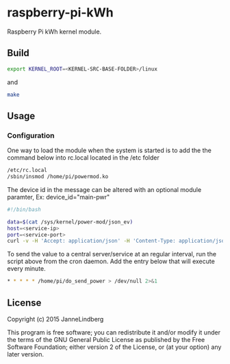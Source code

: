 # raspberry-pi-kWh
Raspberry Pi kWh kernel module.


## Build

```sh
export KERNEL_ROOT=<KERNEL-SRC-BASE-FOLDER>/linux
```
and

```sh
make
```

## Usage

### Configuration

One way to load the module when the system is started is to add the the command below into rc.local located in the /etc folder
```sh
/etc/rc.local
/sbin/insmod /home/pi/powermod.ko
```

The device id in the message can be altered with an optional module paramter, Ex: device_id="main-pwr"

```sh
#!/bin/bash

data=$(cat /sys/kernel/power-mod/json_ev)
host=<service-ip>
port=<service-port>
curl -v -H 'Accept: application/json' -H 'Content-Type: application/json' -d  @/sys/kernel/power-mod/json_ev -X POST http://${host}:${port}/data
```

To send the value to a central server/service at an regular interval, run the script above from the cron daemon.
Add the entry below that will execute every minute.
```sh
* * * * * /home/pi/do_send_power > /dev/null 2>&1
```

## License

Copyright (c) 2015 JanneLindberg

  This program is free software; you can redistribute it and/or modify
  it under the terms of the GNU General Public License as published by
  the Free Software Foundation; either version 2 of the License, or
  (at your option) any later version.

